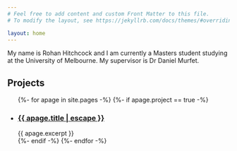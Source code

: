 ```yaml
---
# Feel free to add content and custom Front Matter to this file.
# To modify the layout, see https://jekyllrb.com/docs/themes/#overriding-theme-defaults

layout: home
---
```


My name is Rohan Hitchcock and I am currently a Masters student studying at 
the University of Melbourne. My supervisor is Dr Daniel Murfet. 


## Projects
<ul class="post-list">
{%- for apage in site.pages -%}
    {%- if apage.project == true -%}
    <li>
    <h3>
        <a class="post-link" href="{{ apage.url | relative_url }}">
        {{ apage.title | escape }}
        </a>
    </h3>
        {{ apage.excerpt }}
    </li>
    {%- endif -%}    
{%- endfor -%}
</ul>
